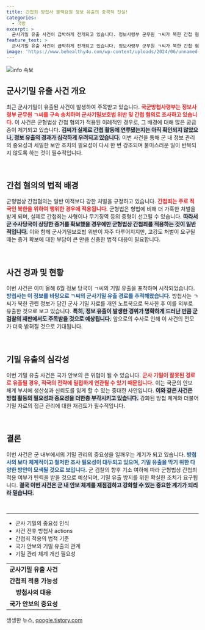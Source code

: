 ```yaml
---
title: 간첩죄 방첩사 블랙요원 정보 유출의 충격적 진실!
categories:
  - 국방
excerpt: >
  군사기밀 유출 사건이 급박하게 전개되고 있습니다. 정보사령부 군무원 ㄱ씨가 북한 간첩 혐의로 군 검찰에 송치되었으며, 이는 전례 없는 강도 높은 수사입니다. 방첩사는 구체적인 범죄 사실에 대한 철저한 조사를 이어갈 예정입니다. 기밀 유출의 배경과 향후 결과에 관심이 집중되고 있습니다.
feature_text: >
  군사기밀 유출 사건이 급박하게 전개되고 있습니다. 정보사령부 군무원 ㄱ씨가 북한 간첩 혐의로 군 검찰에 송치되었으며, 이는 전례 없는 강도 높은 수사입니다. 방첩사는 구체적인 범죄 사실에 대한 철저한 조사를 이어갈 예정입니다. 기밀 유출의 배경과 향후 결과에 관심이 집중되고 있습니다.
image: 'https://www.behealthy4u.com/wp-content/uploads/2024/06/unnamed-file.png'
---
```


<p><img src="https://www.behealthy4u.com/wp-content/uploads/2024/06/unnamed-file.png" alt="info 속보" /></p>

<h2 data-ke-size="size26">군사기밀 유출 사건 개요</h2>

<p data-ke-size="size16">최근 군사기밀이 유출된 사건이 발생하여 주목받고 있습니다. <b><span style="color: #ee2323;">국군방첩사령부는 정보사령부 군무원 ㄱ씨를 구속 송치하며 군사기밀보호법 위반 및 간첩 혐의로 조사하고 있습니다.</span></b> 이 사건은 군형법상 간첩 혐의가 적용된 이례적인 경우로, 그 배경에 대해 많은 궁금증이 제기되고 있습니다. <b><span style="background-color: #21538527;">김씨가 실제로 간첩 활동에 연루됐는지는 아직 확인되지 않았으나, 정보 유출의 경과가 심각하게 우려되고 있습니다.</span></b> 이번 사건을 통해 군 내 정보 관리의 중요성과 세밀한 보안 조치의 필요성이 다시 한 번 강조되며 불미스러운 일이 반복되지 않도록 하는 것이 필수적입니다.</p>

<p data-ke-size="size16">&nbsp;</p>

<h2 data-ke-size="size26">간첩 혐의의 법적 배경</h2>

<p data-ke-size="size16">군형법상 간첩혐의는 일반 이적보다 강한 처벌을 규정하고 있습니다. <b><span style="color: #ee2323;">간첩죄는 주로 적국인 북한을 위하여 행위한 경우에 적용됩니다.</span></b> 군형법은 형법에 비해 더 가혹한 처벌을 받게 되며, 실제로 간첩죄는 사형이나 무기징역 등의 중형이 선고될 수 있습니다. <b><span style="background-color: #21538527;">따라서 군 수사당국이 상당한 증거를 확보했을 경우에만 군형법상 간첩죄를 적용하는 것이 일반적입니다.</span></b> 이와 함께 군사기밀보호법 위반이 자주 다루어지지만, 고강도 처벌이 요구될 때는 증거 확보에 대한 부담이 큰 만큼 신중한 법적 대응이 필요합니다.</p>

<p data-ke-size="size16">&nbsp;</p>

<h2 data-ke-size="size26">사건 경과 및 현황</h2>

<p data-ke-size="size16">이번 사건은 이미 올해 6월 정보 당국이 ㄱ씨의 기밀 유출을 포착하며 시작되었습니다. <b><span style="color: #1a5490;">방첩사는 이 정보를 바탕으로 ㄱ씨의 군사기밀 유출 경로를 추적해왔습니다.</span></b> 방첩사는 ㄱ씨가 북한 관련 정보가 담긴 군사 기밀 자료를 개인 노트북으로 복사한 후 이를 외부로 유출한 것으로 보고 있습니다. <b><span style="background-color: #21538527;">특히, 정보 유출이 발생한 경위가 명확하게 드러난 만큼 군 검찰의 재판에서도 주목받을 것으로 예상됩니다.</span></b> 앞으로의 수사로 인해 이 사건의 전모가 더욱 밝혀질 것으로 기대됩니다.</p>

<p data-ke-size="size16">&nbsp;</p>

<h2 data-ke-size="size26">기밀 유출의 심각성</h2>

<p data-ke-size="size16">이번 기밀 유출 사건은 국가 안보의 큰 위협이 될 수 있습니다. <b><span style="color: #ee2323;">군사 기밀이 잘못된 경로로 유출될 경우, 적국의 전략에 밀접하게 연관될 수 있기 때문입니다.</span></b> 이는 국군의 안보 체계 부서에 생산성과 신뢰도를 잃게 할 수 있는 중대한 사안입니다. <b><span style="background-color: #21538527;">이와 같은 사건은 방첩 활동의 필요성과 중요성을 더한층 부각시키고 있습니다.</span></b> 강화된 방첩 체계와 더불어 기밀 자료의 접근 관리에 대한 재검토가 필수적입니다.</p>

<p data-ke-size="size16">&nbsp;</p>

<h2 data-ke-size="size26">결론</h2>

<p data-ke-size="size16">이번 사건은 군 내부에서의 기밀 관리의 중요성을 일깨우는 계기가 되고 있습니다. <b><span style="color: #1a5490;">방첩사의 보다 체계적이고 철저한 조사 필요성이 대두되고 있으며, 기밀 유출을 막기 위한 다양한 방안이 모색될 것으로 보입니다.</span></b> 군 검찰의 향후 기소 여하에 따라 군형법상 간첩죄 적용 여부가 탄력을 받을 것으로 예상되며, 기밀 유출 방지를 위한 확실한 조치가 요구됩니다. <b><span style="background-color: #21538527;">결국 이번 사건은 군 내 안보 체계를 재점검하고 강화할 수 있는 중요한 계기가 되리라 믿습니다.</span></b></p>

<p data-ke-size="size16">&nbsp;</p>

<hr />

<ul>
<li>군사 기밀의 중요성 인식</li>
<li>사건 전후 방첩사 actions</li>
<li>간첩죄 적용의 법적 기준</li>
<li>국가 안보와 기밀 유출의 관계</li>
<li>기밀 관리 체계 개선 필요성</li>
</ul>

<table>
<tr>
<td style="text-align: center; height: 17px;"><b>군사기밀 유출 사건</b></td>
</tr>
<tr>
<td style="text-align: center; height: 17px;"><b>간첩죄 적용 가능성</b></td>
</tr>
<tr>
<td style="text-align: center; height: 17px;"><b>방첩사의 대응</b></td>
</tr>
<tr>
<td style="text-align: center; height: 17px;"><b>국가 안보의 중요성</b></td>
</tr>
</table>
생생한 뉴스, <a href="https://qoogle.tistory.com" rel="dofollow">qoogle.tistory.com</a>


